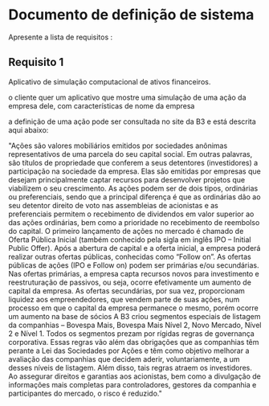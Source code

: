 # Documento de definição de sistema

Apresente a lista de requisitos :


## Requisito 1

Aplicativo de simulação computacional de ativos financeiros.

o cliente quer um aplicativo que mostre uma simulação de uma ação da empresa dele, com características de nome da empresa

a definição de uma ação pode ser consultada no site da B3 e está descrita aqui abaixo:

"Ações são valores mobiliários emitidos por sociedades anônimas representativos de uma parcela do seu capital social. Em outras palavras, são títulos de propriedade que conferem a seus detentores (investidores) a participação na sociedade da empresa.
Elas são emitidas por empresas que desejam principalmente captar recursos para desenvolver projetos que viabilizem o seu crescimento.
As ações podem ser de dois tipos, ordinárias ou preferenciais, sendo que a principal diferença é que as ordinárias dão ao seu detentor direito de voto nas assembleias de acionistas e as preferenciais permitem o recebimento de dividendos em valor superior ao das ações ordinárias, bem como a prioridade no recebimento de reembolso do capital.
O primeiro lançamento de ações no mercado é chamado de Oferta Pública Inicial (também conhecido pela sigla em inglês IPO – Initial Public Offer). Após a abertura de capital e a oferta inicial, a empresa poderá realizar outras ofertas públicas, conhecidas como “Follow on”.
As ofertas públicas de ações (IPO e Follow on) podem ser primárias e/ou secundárias. Nas ofertas primárias, a empresa capta recursos novos para investimento e reestruturação de passivos, ou seja, ocorre efetivamente um aumento de capital da empresa. As ofertas secundárias, por sua vez, proporcionam liquidez aos empreendedores, que vendem parte de suas ações, num processo em que o capital da empresa permanece o mesmo, porém ocorre um aumento na base de sócios
A B3 criou segmentos especiais de listagem da companhias – Bovespa Mais, Bovespa Mais Nível 2, Novo Mercado, Nível 2 e Nível 1. Todos os segmentos prezam por rígidas regras de governança corporativa. Essas regras vão além das obrigações que as companhias têm perante a Lei das Sociedades por Ações e têm como objetivo melhorar a avaliação das companhias que decidem aderir, voluntariamente, a um desses níveis de listagem.
Além disso, tais regras atraem os investidores. Ao assegurar direitos e garantias aos acionistas, bem como a divulgação de informações mais completas para controladores, gestores da companhia e participantes do mercado, o risco é reduzido."




